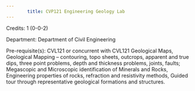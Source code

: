 ```yaml
---
        title: CVP121 Engineering Geology Lab
---
```

Credits: 1 (0-0-2)

Department: Department of Civil Engineering

Pre-requisite(s): CVL121 or concurrent with CVL121 Geological Maps, Geological Mapping – contouring, topo sheets, outcrops, apparent and true dips, three point problems, depth and thickness problems, joints, faults; Megascopic and Microscopic identification of Minerals and Rocks, Engineering properties of rocks, refraction and resistivity methods, Guided tour through representative geological formations and structures.